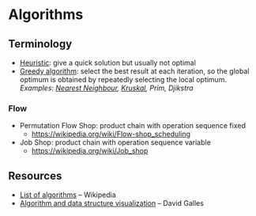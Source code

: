 # Algorithms

## Terminology

- [Heuristic](https://wikipedia.org/wiki/heuristic_(computer_science)): give a quick solution but usually not optimal
- [Greedy algorithm](https://wikipedia.org/wiki/greedy_algorithm): select the best result at each iteration, so the global optimum is obtained by repeatedly selecting the local optimum.
	*Examples: [Nearest Neighbour](graph/nearest-neighbour.md), [Kruskal](graph/kruskal.md), Prim, Djikstra*

### Flow

- Permutation Flow Shop: product chain with operation sequence fixed
	- https://wikipedia.org/wiki/Flow-shop_scheduling
- Job Shop: product chain with operation sequence variable
	- https://wikipedia.org/wiki/Job_shop

## Resources

- [List of algorithms](https://wikipedia.org/wiki/list_of_algorithms) – Wikipedia
- [Algorithm and data structure visualization](https://www.cs.usfca.edu/~galles/visualization/Algorithms.html) – David Galles


